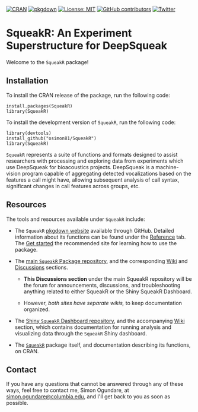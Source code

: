 <!-- badges: start -->

[![CRAN](https://www.r-pkg.org/badges/version/SqueakR?color=green)](https://cran.r-project.org/package=SqueakR) [![pkgdown](https://github.com/osimon81/SqueakR/actions/workflows/pkgdown.yaml/badge.svg)](https://github.com/osimon81/SqueakR/actions/workflows/pkgdown.yaml) [![License: MIT](https://img.shields.io/badge/license-MIT-blue.svg)](https://cran.r-project.org/web/licenses/MIT)
[![GitHub contributors](https://img.shields.io/github/contributors/osimon81/SqueakR.svg?style=flat)]()
[![Twitter](https://img.shields.io/twitter/url/https/twitter.com/cloudposse.svg?style=social&label=Follow%20%40SimonOgundare)](https://twitter.com/SimonOgundare)

<!-- badges: end -->

# SqueakR: An Experiment Superstructure for DeepSqueak

Welcome to the `SqueakR` package!

## Installation

To install the CRAN release of the package, run the following code:

    install.packages(SqueakR)
    library(SqueakR)

To install the development version of `SqueakR`, run the following code:

    library(devtools)
    install_github("osimon81/SqueakR")
    library(SqueakR)

`SqueakR` represents a suite of functions and formats designed to assist researchers with processing and exploring data from experiments which use DeepSqueak for bioacoustics projects. DeepSqueak is a machine-vision program capable of aggregating detected vocalizations based on the features a call might have, allowing subsequent analysis of call syntax, significant changes in call features across groups, etc.

## Resources

The tools and resources available under `SqueakR` include:

-   The `SqueakR` [pkgdown website](https://osimon81.github.io/SqueakR/ "SqueakR Pkgdown Website on GitHub") available through GitHub. Detailed information about its functions can be found under the [Reference](https://osimon81.github.io/SqueakR/reference/index.html "Reference tab on pkgdown") tab. The [Get started](https://osimon81.github.io/SqueakR/articles/SqueakR.html "Getting started tab on pkgdown") the recommended site for learning how to use the package.

-   The [main `SqueakR` Package repository](https://github.com/osimon81/SqueakR "The GitHub repository for SqueakR"), and the corresponding [Wiki](https://github.com/osimon81/SqueakR/wiki "SqueakR Wiki") and [Discussions](https://github.com/osimon81/SqueakR/discussions "Discussions page for SqueakR repo") sections.

    -   **This Discussions section** under the main SqueakR repository will be the forum for announcements, discussions, and troubleshooting anything related to either SqueakR or the Shiny SqueakR Dashboard.

    -   However, *both sites have separate wikis,* to keep documentation organized.

-   The [Shiny `SqueakR` Dashboard repository](https://github.com/osimon81/SqueakR-Dashboard "Repository for Shiny SqueakR Dashboard"), and the accompanying [Wiki](https://github.com/osimon81/SqueakR-Dashboard/wiki "SqueakR-Dashboard Wiki") section, which contains documentation for running analysis and visualizing data through the `SqueakR` Shiny dashboard.

-   The [`SqueakR`](https://cran.r-project.org/package=SqueakR "SqueakR Website on CRAN") package itself, and documentation describing its functions, on CRAN.

## Contact

If you have any questions that cannot be answered through any of these ways, feel free to contact me, Simon Ogundare, at [simon.ogundare\@columbia.edu](mailto:simon.ogundare@columbia.edu), and I'll get back to you as soon as possible.
